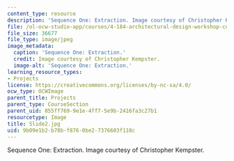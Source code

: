 ```yaml
---
content_type: resource
description: 'Sequence One: Extraction. Image courtesy of Christopher Kempster.'
file: /ol-ocw-studio-app/courses/4-184-architectural-design-workshop-collage-method-and-form-spring-2004/9b09e1b2b78bf8760be27376603f118c_Slide2.jpg
file_size: 36677
file_type: image/jpeg
image_metadata:
  caption: 'Sequence One: Extraction.'
  credit: Image courtesy of Christopher Kempster.
  image-alt: 'Sequence One: Extraction.'
learning_resource_types:
- Projects
license: https://creativecommons.org/licenses/by-nc-sa/4.0/
ocw_type: OCWImage
parent_title: Projects
parent_type: CourseSection
parent_uid: 855ff769-9e1e-4ff7-5e9b-2416fa3c27b1
resourcetype: Image
title: Slide2.jpg
uid: 9b09e1b2-b78b-f876-0be2-7376603f118c
---
```

Sequence One: Extraction. Image courtesy of Christopher Kempster.